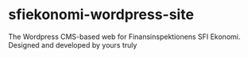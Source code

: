 # sfiekonomi-wordpress-site
The Wordpress CMS-based web for Finansinspektionens SFI Ekonomi. Designed and developed by yours truly
